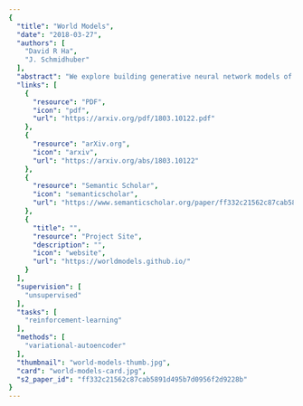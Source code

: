 ```yaml
---
{
  "title": "World Models",
  "date": "2018-03-27",
  "authors": [
    "David R Ha",
    "J. Schmidhuber"
  ],
  "abstract": "We explore building generative neural network models of popular reinforcement learning environments. Our world model can be trained quickly in an unsupervised manner to learn a compressed spatial and temporal representation of the environment. By using features extracted from the world model as inputs to an agent, we can train a very compact and simple policy that can solve the required task. We can even train our agent entirely inside of its own hallucinated dream generated by its world model, and transfer this policy back into the actual environment. An interactive version of this paper is available at https://worldmodels.github.io/",
  "links": [
    {
      "resource": "PDF",
      "icon": "pdf",
      "url": "https://arxiv.org/pdf/1803.10122.pdf"
    },
    {
      "resource": "arXiv.org",
      "icon": "arxiv",
      "url": "https://arxiv.org/abs/1803.10122"
    },
    {
      "resource": "Semantic Scholar",
      "icon": "semanticscholar",
      "url": "https://www.semanticscholar.org/paper/ff332c21562c87cab5891d495b7d0956f2d9228b"
    },
    {
      "title": "",
      "resource": "Project Site",
      "description": "",
      "icon": "website",
      "url": "https://worldmodels.github.io/"
    }
  ],
  "supervision": [
    "unsupervised"
  ],
  "tasks": [
    "reinforcement-learning"
  ],
  "methods": [
    "variational-autoencoder"
  ],
  "thumbnail": "world-models-thumb.jpg",
  "card": "world-models-card.jpg",
  "s2_paper_id": "ff332c21562c87cab5891d495b7d0956f2d9228b"
}
---
```


